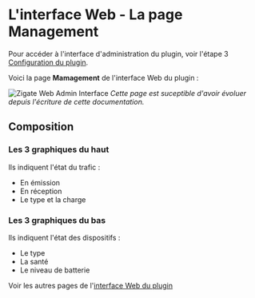 # L'interface Web - La page Management

Pour accéder à l'interface d'administration du plugin, voir l'étape 3 [Configuration du plugin](Configuration.md).

Voici la page __Mamagement__ de l'interface Web du plugin : 

![Zigate Web Admin Interface](https://github.com/pipiche38/Domoticz-Zigate-Wiki/blob/master/Images/Dashboard.png)
*Cette page est suceptible d'avoir évoluer depuis l'écriture de cette documentation.*

## Composition

### Les 3 graphiques du haut

Ils indiquent l'état du trafic :
* En émission
* En réception
* Le type et la charge

### Les 3 graphiques du bas

Ils indiquent l'état des dispositifs :
* Le type 
* La santé
* Le niveau de batterie

Voir les autres pages de l'[interface Web du plugin](Home.md#linterface-web-du-plugin)
